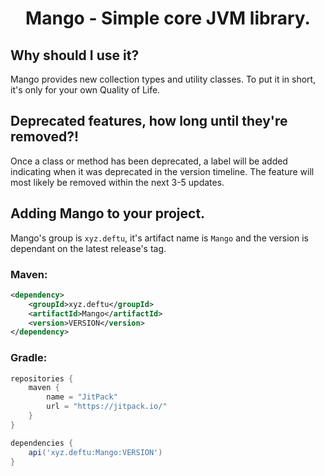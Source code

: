<div align="center">

# Mango - Simple core JVM library.

</div>

## Why should I use it?

Mango provides new collection types and utility classes. To put it in short, it's only for your own Quality of Life.

## Deprecated features, how long until they're removed?!

Once a class or method has been deprecated, a label will be added indicating when it was deprecated in the version timeline. The feature will most likely be removed within the next 3-5 updates.

## Adding Mango to your project.
Mango's group is `xyz.deftu`, it's artifact name is `Mango` and the version is dependant on the latest release's tag.

### Maven:
```xml
<dependency>
    <groupId>xyz.deftu</groupId>
    <artifactId>Mango</artifactId>
    <version>VERSION</version>
</dependency>
```

### Gradle:
```gradle
repositories {
    maven {
        name = "JitPack"
        url = "https://jitpack.io/"
    }
}

dependencies {
    api('xyz.deftu:Mango:VERSION')
}
```